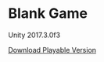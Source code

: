 # Blank Game
Unity 2017.3.0f3

[Download Playable Version](https://drive.google.com/uc?authuser=0&id=11DyBIZMj2kleEyn5gbBcqgYHlflsPsxK&export=download)

